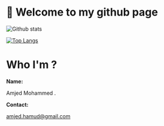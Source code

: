 # 👋 Welcome to my github page
![Github stats](https://github-readme-stats.vercel.app/api?username=Amjedd&theme=highcontrast&show_icons=true&count_private=true)

[![Top Langs](https://github-readme-stats.vercel.app/api/top-langs/?username=Amjedd&layout=compact&theme=radical)](https://github.com/Amjedd/github-readme-stats)


# Who I'm ?
 <strong>Name:</strong><p> Amjed Mohammed .</p>
<strong>Contact:</strong><p>  amjed.hamud@gmail.com</p>






  
  


